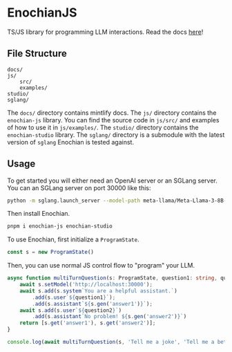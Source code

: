 # EnochianJS

TS/JS library for programming LLM interactions. Read the docs [here](https://zolinthecow.mintlify.app/introduction/enochian)!

## File Structure

```
docs/
js/
    src/
    examples/
studio/
sglang/
```

The `docs/` directory contains mintlify docs.
The `js/` directory contains the `enochian-js` library. You can find the source code in `js/src/` and examples of how to use it in `js/examples/`.
The `studio/` directory contains the `enochian-studio` library.
The `sglang/` directory is a submodule with the latest version of `sglang` Enochian is tested against.

## Usage

To get started you will either need an OpenAI server or an SGLang server. You can an SGLang server on port 30000 like this:

```bash
python -m sglang.launch_server --model-path meta-llama/Meta-Llama-3-8B-Instruct --port 30000
```

Then install Enochian.

```bash
pnpm i enochian-js enochian-studio
```

To use Enochian, first initialize a `ProgramState`.

```ts
const s = new ProgramState()
```

Then, you can use normal JS control flow to "program" your LLM.


```ts
async function multiTurnQuestion(s: ProgramState, question1: string, question2: string): Promise<[string, string]> {
    await s.setModel('http://localhost:30000');
    await s.add(s.system`You are a helpful assistant.`)
        .add(s.user`${question1}`);
        .add(s.assistant`${s.gen('answer1')}`);
    await s.add(s.user`${question2}`)
        .add(s.assistant`No problem! ${s.gen('answer2')}`)
    return [s.get('answer1'), s.get('answer2')];
}

console.log(await multiTurnQuestion(s, 'Tell me a joke', 'Tell me a better one'));
```
